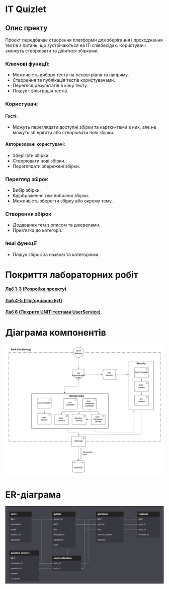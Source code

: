 # IT Quizlet
## Опис пректу
Проєкт передбачає створення платформи для зберігання і проходження тестів з питань, що зустрічаються на IT-співбесідах. Користувачі зможуть створювати та ділитися збірками,

### Ключові функції:
- Можливість вибору тесту на основі рівня та напряму.
- Створення та публікація тестів користувачами.
- Перегляд результатів в кінці тесту.
- Пошук і фільтрація тестів.

### Користувачі
#### Гості:
- Можуть переглядати доступні збірки та картки-теми в них, але не можуть зб ерігати або створювати нові збірки.
#### Авторизовані користувачі:
- Зберігати збірки.
- Створювати нові збірки.
- Переглядати збережені збірки.
### Перегляд збірок
- Вибір збірки.
- Відображення тем вибраної збірки.
- Можливість зберегти збірку або окрему тему.
### Створення збірок
- Додавання тем з описом та джерелами.
- Прив’язка до категорії.
### Інші функції
- Пошук збірок за назвою та категоріями.

# Покриття лабораторних робіт
#### [Лаб 1-3 (Розробка проекту)](https://github.com/IT-quizlet/itquizlet-springboot-api/tree/main/src/main/java/com/example/itquizletspringbootapi)
#### [Лаб 4-5 (Під'єднання БД)](https://github.com/IT-quizlet/itquizlet-springboot-api/blob/main/src/main/resources/application.yml)
#### [Лаб 6 (Покрито UNIT-тестами UserService)](https://github.com/IT-quizlet/itquizlet-springboot-api/blob/main/src/test/java/com/example/itquizletspringbootapi/UserServiceTest.java)

# Діаграма компонентів 
![component_diagram.png](component_diagram.png)

# ER-діаграма
![er.png](er.png)